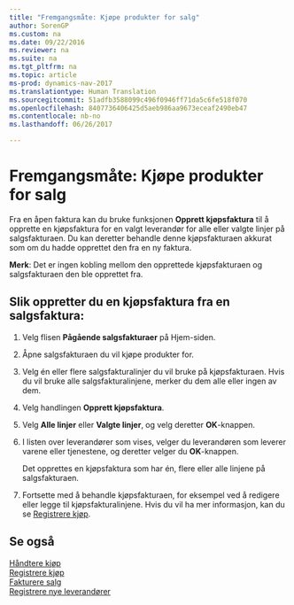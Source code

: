 ```yaml
---
title: "Fremgangsmåte: Kjøpe produkter for salg"
author: SorenGP
ms.custom: na
ms.date: 09/22/2016
ms.reviewer: na
ms.suite: na
ms.tgt_pltfrm: na
ms.topic: article
ms-prod: dynamics-nav-2017
ms.translationtype: Human Translation
ms.sourcegitcommit: 51adfb3588099c496f0946ff71da5c6fe518f070
ms.openlocfilehash: 8407736406425d5aeb986aa9673eceaf2490eb47
ms.contentlocale: nb-no
ms.lasthandoff: 06/26/2017

---
```


# <a name="how-to-purchase-products-for-a-sale"></a>Fremgangsmåte: Kjøpe produkter for salg
Fra en åpen faktura kan du bruke funksjonen **Opprett kjøpsfaktura** til å opprette en kjøpsfaktura for en valgt leverandør for alle eller valgte linjer på salgsfakturaen. Du kan deretter behandle denne kjøpsfakturaen akkurat som om du hadde opprettet den fra en ny faktura.

**Merk**: Det er ingen kobling mellom den opprettede kjøpsfakturaen og salgsfakturaen den ble opprettet fra.

## <a name="to-create-a-purchase-invoice-from-a-sales-invoice"></a>Slik oppretter du en kjøpsfaktura fra en salgsfaktura:
1. Velg flisen **Pågående salgsfakturaer** på Hjem-siden.
2. Åpne salgsfakturaen du vil kjøpe produkter for.
3. Velg én eller flere salgsfakturalinjer du vil bruke på kjøpsfakturaen. Hvis du vil bruke alle salgsfakturalinjene, merker du dem alle eller ingen av dem.
4. Velg handlingen **Opprett kjøpsfaktura**.
5. Velg **Alle linjer** eller **Valgte linjer**, og velg deretter **OK**-knappen.  
6. I listen over leverandører som vises, velger du leverandøren som leverer varene eller tjenestene, og deretter velger du **OK**-knappen.

    Det opprettes en kjøpsfaktura som har én, flere eller alle linjene på salgsfakturaen.
7. Fortsette med å behandle kjøpsfakturaen, for eksempel ved å redigere eller legge til kjøpsfakturalinjene. Hvis du vil ha mer informasjon, kan du se [Registrere kjøp](purchasing-how-record-purchases.md).

## <a name="see-also"></a>Se også
[Håndtere kjøp](purchasing-manage-purchasing.md)  
[Registrere kjøp](purchasing-how-record-purchases.md)  
[Fakturere salg](sales-how-invoice-sales.md)  
[Registrere nye leverandører](purchasing-how-register-new-vendors.md)

